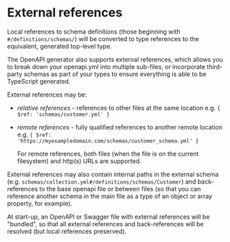 # External references

Local references to schema definitions (those beginning with `#/definitions/schemas/`)
will be converted to type references to the equivalent, generated top-level type.

The OpenAPI generator also supports external references, which allows you to break
down your openapi.yml into multiple sub-files, or incorporate third-party schemas
as part of your types to ensure everything is able to be TypeScript generated.

External references may be:
* *relative references* - references to other files at the same location e.g.
  `{ $ref: 'schemas/customer.yml' }`
* *remote references* - fully qualified references to another remote location
  e.g. `{ $ref: 'https://myexampledomain.com/schemas/customer_schema.yml' }`

  For remote references, both files (when the file is on the current filesystem)
  and http(s) URLs are supported.

External references may also contain internal paths in the external schema (e.g.
`schemas/collection.yml#/definitions/schemas/Customer`) and back-references to
the base openapi file or between files (so that you can reference another
schema in the main file as a type of an object or array property, for example).

At start-up, an OpenAPI or Swagger file with external references will be "bundled",
so that all external references and back-references will be resolved (but local
references preserved).
